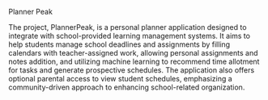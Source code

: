 Planner Peak

The project, PlannerPeak, is a personal planner application designed to integrate with school-provided learning management systems. It aims to help students manage school deadlines and assignments by filling calendars with teacher-assigned work, allowing personal assignments and notes addition, and utilizing machine learning to recommend time allotment for tasks and generate prospective schedules. The application also offers optional parental access to view student schedules, emphasizing a community-driven approach to enhancing school-related organization.

